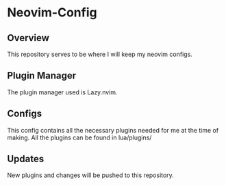 # Neovim-Config

## Overview
This repository serves to be where I will keep my neovim configs.

## Plugin Manager
The plugin manager used is Lazy.nvim. 

## Configs
This config contains all the necessary plugins needed for me at the time of making. 
All the plugins can be found in lua/plugins/

## Updates
New plugins and changes will be pushed to this repository.

